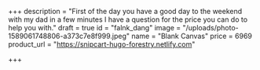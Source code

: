 +++
description = "First of the day you have a good day to the weekend with my dad in a few minutes I have a question for the price you can do to help you with."
draft = true
id = "falnk_dang"
image = "/uploads/photo-1589061748806-a373c7e8f999.jpeg"
name = "Blank Canvas"
price = 6969
product_url = "https://snipcart-hugo-forestry.netlify.com"

+++
